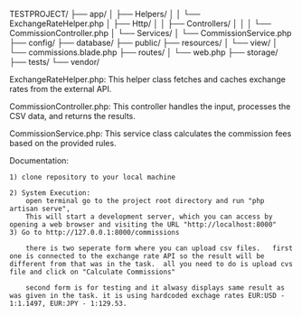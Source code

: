TESTPROJECT/
├── app/
│   ├── Helpers/
│   │   └── ExchangeRateHelper.php
│   ├── Http/
│   │   ├── Controllers/
│   │   │   └── CommissionController.php
│   └── Services/
│       └── CommissionService.php
├── config/
├── database/
├── public/
├── resources/
│   └── view/
│       └── commissions.blade.php
├── routes/
│   └── web.php
├── storage/
├── tests/
└── vendor/



ExchangeRateHelper.php:
        This helper class fetches and caches exchange rates from the external API.

CommissionController.php: 
        This controller handles the input, processes the CSV data, and returns the results.

CommissionService.php: 
        This service class calculates the commission fees based on the provided rules.



Documentation:
    
    1) clone repository to your local machine

    2) System Execution:
        open terminal go to the project root directory and run "php artisan serve",
        This will start a development server, which you can access by opening a web browser and visiting the URL "http://localhost:8000"
    3) Go to http://127.0.0.1:8000/commissions

        there is two seperate form where you can upload csv files.   first one is connected to the exchange rate API so the result will be different from that was in the task.  all you need to do is upload cvs file and click on "Calculate Commissions"

        second form is for testing and it alwasy displays same result as was given in the task. it is using hardcoded exchage rates EUR:USD - 1:1.1497, EUR:JPY - 1:129.53.
